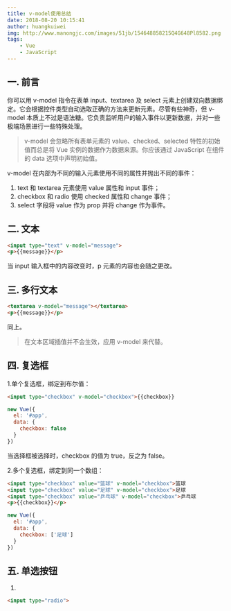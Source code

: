 ```yaml
---
title: v-model使用总结
date: 2018-08-20 10:15:41
author: huangkuiwei
img: http://www.manongjc.com/images/51jb/154648858215Q4G648Pl8582.png
tags: 
    - Vue
    - JavaScript
---
```

## 一. 前言
你可以用 v-model 指令在表单 input、textarea 及 select 元素上创建双向数据绑定。它会根据控件类型自动选取正确的方法来更新元素。尽管有些神奇，但 v-model 本质上不过是语法糖。它负责监听用户的输入事件以更新数据，并对一些极端场景进行一些特殊处理。
>v-model 会忽略所有表单元素的 value、checked、selected 特性的初始值而总是将 Vue 实例的数据作为数据来源。你应该通过 JavaScript 在组件的 data 选项中声明初始值。

v-model 在内部为不同的输入元素使用不同的属性并抛出不同的事件：

1. text 和 textarea 元素使用 value 属性和 input 事件；
2. checkbox 和 radio 使用 checked 属性和 change 事件；
3. select 字段将 value 作为 prop 并将 change 作为事件。

## 二. 文本
```html
<input type="text" v-model="message">
<p>{{message}}</p>
```
当 input 输入框中的内容改变时，p 元素的内容也会随之更改。
## 三. 多行文本
```html
<textarea v-model="message"></textarea>
<p>{{message}}</p>
```
同上。
>在文本区域插值并不会生效，应用 v-model 来代替。

## 四. 复选框
1.单个复选框，绑定到布尔值：
```html
<input type="checkbox" v-model="checkbox">{{checkbox}}
```
```javascript
new Vue({
  el: '#app',
  data: {
    checkbox: false
  }
})
```
当选择框被选择时，checkbox 的值为 true，反之为 false。

2.多个复选框，绑定到同一个数组：
```html
<input type="checkbox" value="篮球" v-model="checkbox">篮球
<input type="checkbox" value="足球" v-model="checkbox">足球
<input type="checkbox" value="乒乓球" v-model="checkbox">乒乓球
<p>{{checkbox}}</p>
```
```javascript
new Vue({
  el: '#app',
  data: {
    checkbox: ['足球']
  }
})
```
## 五. 单选按钮
1.
```html
<input type="radio">
```
